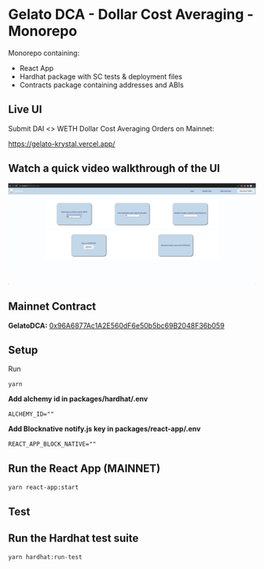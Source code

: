# Gelato DCA - Dollar Cost Averaging - Monorepo
Monorepo containing:

- React App
- Hardhat package with SC tests & deployment files
- Contracts package containing addresses and ABIs

## Live UI
Submit DAI <> WETH Dollar Cost Averaging Orders on Mainnet:

https://gelato-krystal.vercel.app/

## Watch a quick video walkthrough of the UI
<a href="https://drive.google.com/file/d/162iUBphXUBZ2oBTIxDF5PTGxj52KBLNZ/view?usp=sharing" target="_blank">
     <img src="./dca.png"
          alt="DCA Image"
          style="width: 640px;" 
     />
</a>

## Mainnet Contract

**GelatoDCA:** [0x96A6877Ac1A2E560dF6e50b5bc69B2048F36b059](https://etherscan.io/address/0x96A6877Ac1A2E560dF6e50b5bc69B2048F36b059)

## Setup

Run
```
yarn
```

**Add alchemy id in packages/hardhat/.env**
```
ALCHEMY_ID=""
```

**Add Blocknative notify.js key in packages/react-app/.env**
```
REACT_APP_BLOCK_NATIVE=""
```

## Run the React App (MAINNET)

```
yarn react-app:start
```

## Test

## Run the Hardhat test suite

```
yarn hardhat:run-test
```

